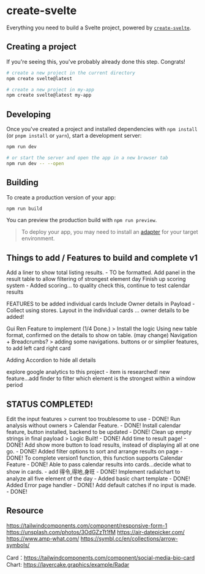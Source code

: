 # create-svelte

Everything you need to build a Svelte project, powered by [`create-svelte`](https://github.com/sveltejs/kit/tree/master/packages/create-svelte).

## Creating a project

If you're seeing this, you've probably already done this step. Congrats!

```bash
# create a new project in the current directory
npm create svelte@latest

# create a new project in my-app
npm create svelte@latest my-app
```

## Developing

Once you've created a project and installed dependencies with `npm install` (or `pnpm install` or `yarn`), start a development server:

```bash
npm run dev

# or start the server and open the app in a new browser tab
npm run dev -- --open
```

## Building

To create a production version of your app:

```bash
npm run build
```

You can preview the production build with `npm run preview`.

> To deploy your app, you may need to install an [adapter](https://kit.svelte.dev/docs/adapters) for your target environment.


## Things to add / Features to build and complete v1 

Add a liner to show total listing results. - TO be formatted.
Add panel in the result table to allow filtering of strongest element day
Finish up scoring system - Added scoring...  to quality check this, continue to test calendar results

FEATURES to be added individual cards 
Include Owner details in Payload - Collect using stores.
Layout in the individual cards ... owner details to be added! 

Gui Ren Feature to implement (1/4 Done.)  > Install the logic 
Using new table format, confirmed on the details to show on table. (may change)
Navigation + Breadcrumbs?  > adding some navigations. buttons or or simplier features, to add left card right card 

Adding Accordion to hide all details



explore google analytics to this project - item is researched!
new feature...add finder to filter which element is the strongest within a window period


## STATUS COMPLETED! 

Edit the input features > current too troublesome to use - DONE!
Run analysis without owners > Calendar Feature. - DONE! 
Install calendar feature, button installed, backend to be updated - DONE!
Clean up empty strings in final payload  > Logic Built! - DONE!
Add time to result page! - DONE! 
Add show more button to load results, instead of displaying all at one go.  - DONE! 
Added filter options to sort and arrange results on page - DONE! 
To complete version1 function, this function supports Calendar Feature - DONE!
Able to pass calendar results into cards...decide what to show in cards. - add  得令,得地,身旺  - DONE!
Implement radialchart to analyze all five element of the day - Added basic chart template - DONE!
Added Error page handler - DONE!
Add default catches if no input is made.  - DONE!


## Resource
https://tailwindcomponents.com/component/responsive-form-1
https://unsplash.com/photos/3OdGZzTt1fM
https://air-datepicker.com/
https://www.amp-what.com/
https://symbl.cc/en/collections/arrow-symbols/

Card：https://tailwindcomponents.com/component/social-media-bio-card
Chart: https://layercake.graphics/example/Radar